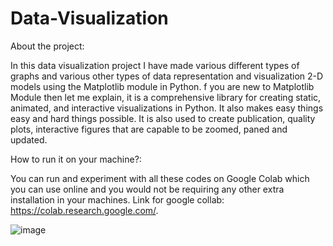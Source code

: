 # Data-Visualization

About the project:

In this data visualization project I have made various different types of graphs and various other types of data representation and visualization 2-D models using the Matplotlib module in Python. f you are new to Matplotlib Module then let me explain, it is a comprehensive library for creating static, animated, and interactive visualizations in Python. It also makes easy things easy and hard things possible. It is also used to create publication, quality plots, interactive figures that are capable to be zoomed, paned and updated.

How to run it on your machine?:

You can run and experiment with all these codes on Google Colab which you can use online and you would not be requiring any other extra installation in your machines. Link for google collab: https://colab.research.google.com/.

![image](https://user-images.githubusercontent.com/93984886/185763070-364c3fa0-6082-47c9-8b99-793d644d2007.png)


